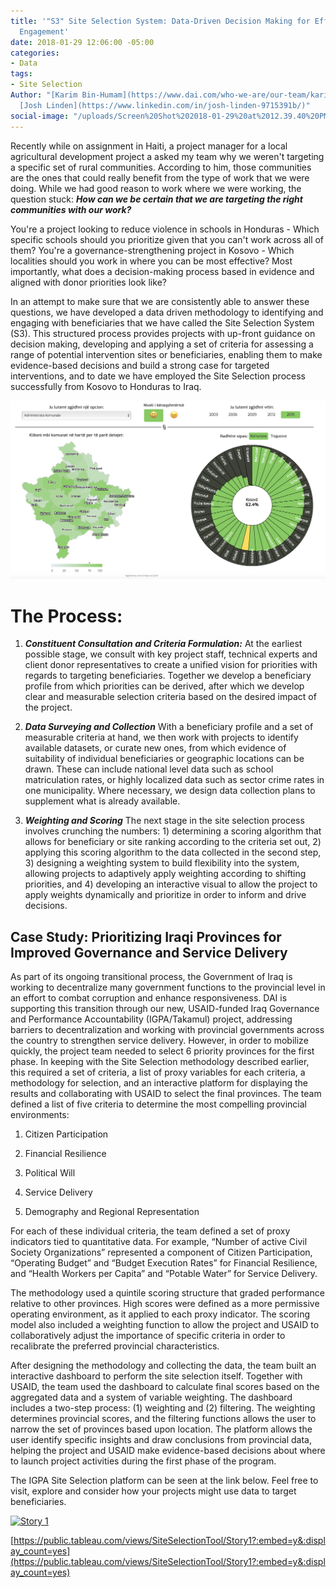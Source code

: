 ```yaml
---
title: '"S3" Site Selection System: Data-Driven Decision Making for Effective Beneficiary
  Engagement'
date: 2018-01-29 12:06:00 -05:00
categories:
- Data
tags:
- Site Selection
Author: "[Karim Bin-Humam](https://www.dai.com/who-we-are/our-team/karim-bin-humam),
  [Josh Linden](https://www.linkedin.com/in/josh-linden-9715391b/)"
social-image: "/uploads/Screen%20Shot%202018-01-29%20at%2012.39.40%20PM.png"
---
```


Recently while on assignment in Haiti, a project manager for a local agricultural development project a asked my team why we weren't targeting a specific set of rural communities. According to him, those communities are the ones that could really benefit from the type of work that we were doing. While we had good reason to work where we were working, the question stuck: ***How can we be certain that we are targeting the right communities with our work?***

<!--more-->

You're a project looking to reduce violence in schools in Honduras - Which specific schools should you prioritize given that you can't work across all of them? You're a governance-strengthening project in Kosovo - Which localities should you work in where you can be most effective? Most importantly, what does a decision-making process based in evidence and aligned with donor priorities look like?

In an attempt to make sure that we are consistently able to answer these questions, we have developed a data driven methodology to identifying and engaging with beneficiaries that we have called the Site Selection System (S3). This structured process provides projects with up-front guidance on decision making, developing and applying a set of criteria for assessing a range of potential intervention sites or beneficiaries, enabling them to make evidence-based decisions and build a strong case for targeted interventions, and to date we have employed the Site Selection process successfully from Kosovo to Honduras to Iraq.

![Screen Shot 2018-01-29 at 12.39.40 PM-28850b.png](/uploads/Screen%20Shot%202018-01-29%20at%2012.39.40%20PM-28850b.png)

# The Process:

1. ***Constituent Consultation and Criteria Formulation:*** At the earliest possible stage, we consult with key project staff, technical experts and client donor representatives to create a unified vision for priorities with regards to targeting beneficiaries. Together we develop a beneficiary profile from which priorities can be derived, after which we develop clear and measurable selection criteria based on the desired impact of the project.

2. ***Data Surveying and Collection*** With a beneficiary profile and a set of measurable criteria at hand, we then work with projects to identify available datasets, or curate new ones, from which evidence of suitability of individual beneficiaries or geographic locations can be drawn. These can include national level data such as school matriculation rates, or highly localized data such as sector crime rates in one municipality. Where necessary, we design data collection plans to supplement what is already available.

3. ***Weighting and Scoring*** The next stage in the site selection process involves crunching the numbers: 1) determining a scoring algorithm that allows for beneficiary or site ranking according to the criteria set out, 2) applying this scoring algorithm to the data collected in the second step, 3) designing a weighting system to build flexibility into the system, allowing projects to adaptively apply weighting according to shifting priorities, and 4) developing an interactive visual to allow the project to apply weights dynamically and prioritize in order to inform and drive decisions.

## Case Study: Prioritizing Iraqi Provinces for Improved Governance and Service Delivery

As part of its ongoing transitional process, the Government of Iraq is working to decentralize many government functions to the provincial level in an effort to combat corruption and enhance responsiveness. DAI is supporting this transition through our new, USAID-funded Iraq Governance and Performance Accountability (IGPA/Takamul) project, addressing barriers to decentralization and working with provincial governments across the country to strengthen service delivery. However, in order to mobilize quickly, the project team needed to select 6 priority provinces for the first phase. In keeping with the Site Selection methodology described earlier, this required a set of criteria, a list of proxy variables for each criteria, a methodology for selection, and an interactive platform for displaying the results and collaborating with USAID to select the final provinces. The team defined a list of five criteria to determine the most compelling provincial environments:

1. Citizen Participation

2. Financial Resilience

3. Political Will

4. Service Delivery

5. Demography and Regional Representation

For each of these individual criteria, the team defined a set of proxy indicators tied to quantitative data. For example, “Number of active Civil Society Organizations” represented a component of Citizen Participation, “Operating Budget” and “Budget Execution Rates” for Financial Resilience, and “Health Workers per Capita” and “Potable Water” for Service Delivery.

The methodology used a quintile scoring structure that graded performance relative to other provinces. High scores were defined as a more permissive operating environment, as it applied to each proxy indicator. The scoring model also included a weighting function to allow the project and USAID to collaboratively adjust the importance of specific criteria in order to recalibrate the preferred provincial characteristics.

After designing the methodology and collecting the data, the team built an interactive dashboard to perform the site selection itself. Together with USAID, the team used the dashboard to calculate final scores based on the aggregated data and a system of variable weighting. The dashboard includes a two-step process: (1) weighting and (2) filtering. The weighting determines provincial scores, and the filtering functions allows the user to narrow the set of provinces based upon location. The platform allows the user identify specific insights and draw conclusions from provincial data, helping the project and USAID make evidence-based decisions about where to launch project activities during the first phase of the program.

The IGPA Site Selection platform can be seen at the link below. Feel free to visit, explore and consider how your projects might use data to target beneficiaries.

<div class='tableauPlaceholder' id='viz1516940166030' style='position: relative'><noscript><a href='#'><img alt='Story 1 ' src='https:&#47;&#47;public.tableau.com&#47;static&#47;images&#47;Si&#47;SiteSelectionTool&#47;Story1&#47;1_rss.png' style='border: none' /></a></noscript><object class='tableauViz' style='display:none;'><param name='host_url' value='https%3A%2F%2Fpublic.tableau.com%2F' /> <param name='embed_code_version' value='3' /> <param name='site_root' value='' /><param name='name' value='SiteSelectionTool&#47;Story1' /><param name='tabs' value='no' /><param name='toolbar' value='yes' /><param name='static_image' value='https:&#47;&#47;public.tableau.com&#47;static&#47;images&#47;Si&#47;SiteSelectionTool&#47;Story1&#47;1.png' /> <param name='animate_transition' value='yes' /><param name='display_static_image' value='yes' /><param name='display_spinner' value='yes' /><param name='display_overlay' value='yes' /><param name='display_count' value='yes' /></object></div> <script type='text/javascript'> var divElement = document.getElementById('viz1516940166030'); var vizElement = divElement.getElementsByTagName('object')\[0\]; vizElement.style.width='1400px';vizElement.style.height='1647px'; var scriptElement = document.createElement('script'); scriptElement.src = '[https://public.tableau.com/javascripts/api/viz_v1.js](https://public.tableau.com/javascripts/api/viz_v1.js)'; vizElement.parentNode.insertBefore(scriptElement, vizElement); </script>

[https://public.tableau.com/views/SiteSelectionTool/Story1?:embed=y&:display_count=yes](https://public.tableau.com/views/SiteSelectionTool/Story1?:embed=y&:display_count=yes)